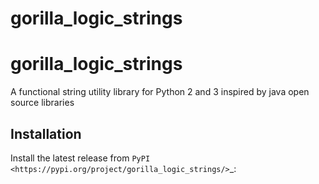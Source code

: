 gorilla_logic_strings
=====================
# gorilla_logic_strings
A functional string utility library for Python 2 and 3 inspired by java open source libraries

Installation
------------

Install the latest release from `PyPI <https://pypi.org/project/gorilla_logic_strings/>`_:

